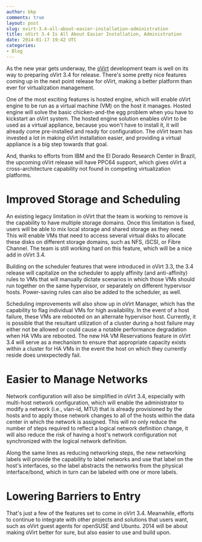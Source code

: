 ```yaml
---
author: bkp
comments: true
layout: post
slug: ovirt-3.4-all-about-easier-installation-administration
title: oVirt 3.4 Is All About Easier Installation, Administration
date: 2014-01-17 19:42 UTC
categories:
- Blog
---
```


As the new year gets underway, the [oVirt](http://ovirt.org) development team is well on its way to preparing oVirt 3.4 for release. There's some pretty nice features coming up in the next point release for oVirt, making a better platform than ever for virtualization management.

One of the most exciting features is hosted engine, which will enable oVirt engine to be run as a virtual machine (VM) on the host it manages. Hosted engine will solve the basic chicken-and-the egg problem when you have to kickstart an oVirt system. The hosted engine solution enables oVirt to be used as a virtual appliance, because you won't have to install it, it will already come pre-installed and ready for configuration. The oVirt team has invested a lot in making oVirt installation easier, and providing a virtual appliance is a big step towards that goal.

And, thanks to efforts from IBM and the El Dorado Research Center in Brazil, the upcoming oVirt release will have PPC64 support, which gives oVirt a cross-architecture capability not found in competing virtualization platforms.

# Improved Storage and Scheduling

An existing legacy limitation in oVirt that the team is working to remove is the capability to have multiple storage domains. Once this limitation is fixed, users will be able to mix local storage and shared storage as they need. This will enable VMs that need to access several virtual disks to allocate these disks on different storage domains, such as NFS, iSCSI, or Fibre Channel. The team is still working hard on this feature, which will be a nice add in oVirt 3.4.

Building on the scheduler features that were introduced in oVirt 3.3, the 3.4 release will capitalize on the scheduler to apply affinity (and anti-affinity) rules to VMs that will manually dictate scenarios in which those VMs should run together on the same hypervisor, or separately on different hypervisor hosts. Power-saving rules can also be added to the scheduler, as well.

Scheduling improvements will also show up in oVirt Manager, which has the capability to flag individual VMs for high availability. In the event of a host failure, these VMs are rebooted on an alternate hypervisor host. Currently, it is possible that the resultant utilization of a cluster during a host failure may either not be allowed or could cause a notable performance degradation when HA VMs are rebooted. The new HA VM Reservations feature in oVirt 3.4 will serve as a mechanism to ensure that appropriate capacity exists within a cluster for HA VMs in the event the host on which they currently reside does unexpectedly fail.

# Easier to Manage Networks

Network configuration will also be simplified in oVirt 3.4, especially with multi-host network configuration, which will enable the administrator to modify a network (i.e., vlan-id, MTU) that is already provisioned by the hosts and to apply those network changes to all of the hosts within the data center in which the network is assigned. This will no only reduce the number of steps required to reflect a logical network definition change, it will also reduce the risk of having a host's network configuration not synchronized with the logical network definition.

Along the same lines as reducing networking steps, the new networking labels will provide the capability to label networks and use that label on the host's interfaces, so the label abstracts the networks from the physical interface/bond, which in turn can be labeled with one or more labels.

# Lowering Barriers to Entry

That's just a few of the features set to come in oVirt 3.4. Meanwhile, efforts to continue to integrate with other projects and solutions that users want, such as oVirt guest agents for openSUSE and Ubuntu. 2014 will be about making oVirt better for sure, but also easier to use and build upon.
